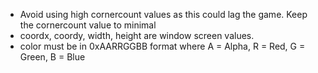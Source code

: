 * Avoid using high cornercount values as this could lag the game. Keep the cornercount value to minimal
* coordx, coordy, width, height are window screen values.
* color must be in 0xAARRGGBB format where A = Alpha, R = Red, G = Green, B = Blue